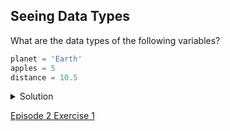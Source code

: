 ## Seeing Data Types

What are the data types of the following variables?

```python
planet = 'Earth'
apples = 5
distance = 10.5
```

<details>
  <summary>
Solution
  </summary>

  <b>Python</b>
<pre>
type(planet)
type(apples)
type(distance)
</pre>

  <b>Output:</b>
  <pre>
&lt;class 'str'&gt;
&lt;class 'int'&gt;
&lt;class 'float'&gt;
</pre>

</details>

[Episode 2 Exercise 1](episode2_ex1.md)
